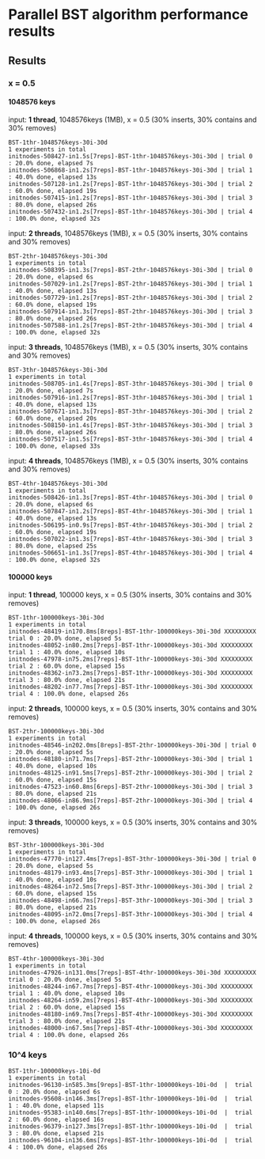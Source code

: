 # Parallel BST algorithm performance results

## Results
### x = 0.5
#### 1048576 keys
input: **1 thread**, 1048576keys (1MB), x = 0.5 (30% inserts, 30% contains and 30% removes)
```text
BST-1thr-1048576keys-30i-30d
1 experiments in total
initnodes-508427-in1.5s[7reps]-BST-1thr-1048576keys-30i-30d | trial 0 : 20.0% done, elapsed 7s
initnodes-506868-in1.2s[7reps]-BST-1thr-1048576keys-30i-30d | trial 1 : 40.0% done, elapsed 13s
initnodes-507128-in1.2s[7reps]-BST-1thr-1048576keys-30i-30d | trial 2 : 60.0% done, elapsed 19s
initnodes-507415-in1.2s[7reps]-BST-1thr-1048576keys-30i-30d | trial 3 : 80.0% done, elapsed 26s
initnodes-507432-in1.2s[7reps]-BST-1thr-1048576keys-30i-30d | trial 4 : 100.0% done, elapsed 32s
```
input: **2 threads**, 1048576keys (1MB), x = 0.5 (30% inserts, 30% contains and 30% removes)
```text
BST-2thr-1048576keys-30i-30d
1 experiments in total
initnodes-508395-in1.3s[7reps]-BST-2thr-1048576keys-30i-30d | trial 0 : 20.0% done, elapsed 6s
initnodes-507029-in1.2s[7reps]-BST-2thr-1048576keys-30i-30d | trial 1 : 40.0% done, elapsed 13s
initnodes-507729-in1.2s[7reps]-BST-2thr-1048576keys-30i-30d | trial 2 : 60.0% done, elapsed 19s
initnodes-507914-in1.3s[7reps]-BST-2thr-1048576keys-30i-30d | trial 3 : 80.0% done, elapsed 26s
initnodes-507588-in1.2s[7reps]-BST-2thr-1048576keys-30i-30d | trial 4 : 100.0% done, elapsed 32s
```
input: **3 threads**, 1048576keys (1MB), x = 0.5 (30% inserts, 30% contains and 30% removes)
```text
BST-3thr-1048576keys-30i-30d
1 experiments in total
initnodes-508705-in1.4s[7reps]-BST-3thr-1048576keys-30i-30d | trial 0 : 20.0% done, elapsed 7s
initnodes-507916-in1.2s[7reps]-BST-3thr-1048576keys-30i-30d | trial 1 : 40.0% done, elapsed 13s
initnodes-507671-in1.3s[7reps]-BST-3thr-1048576keys-30i-30d | trial 2 : 60.0% done, elapsed 20s
initnodes-508150-in1.4s[7reps]-BST-3thr-1048576keys-30i-30d | trial 3 : 80.0% done, elapsed 26s
initnodes-507517-in1.5s[7reps]-BST-3thr-1048576keys-30i-30d | trial 4 : 100.0% done, elapsed 33s
```
input: **4 threads**, 1048576keys (1MB), x = 0.5 (30% inserts, 30% contains and 30% removes)
```text
BST-4thr-1048576keys-30i-30d
1 experiments in total
initnodes-508426-in1.3s[7reps]-BST-4thr-1048576keys-30i-30d | trial 0 : 20.0% done, elapsed 6s
initnodes-507847-in1.2s[7reps]-BST-4thr-1048576keys-30i-30d | trial 1 : 40.0% done, elapsed 13s
initnodes-506195-in0.9s[7reps]-BST-4thr-1048576keys-30i-30d | trial 2 : 60.0% done, elapsed 19s
initnodes-507022-in1.3s[7reps]-BST-4thr-1048576keys-30i-30d | trial 3 : 80.0% done, elapsed 25s
initnodes-506651-in1.3s[7reps]-BST-4thr-1048576keys-30i-30d | trial 4 : 100.0% done, elapsed 32s
```
#### 100000 keys
input: **1 thread**, 100000 keys, x = 0.5 (30% inserts, 30% contains and 30% removes)
```text
BST-1thr-100000keys-30i-30d
1 experiments in total
initnodes-48419-in170.8ms[8reps]-BST-1thr-100000keys-30i-30d XXXXXXXXX trial 0 : 20.0% done, elapsed 5s
initnodes-48052-in80.2ms[7reps]-BST-1thr-100000keys-30i-30d XXXXXXXXX trial 1 : 40.0% done, elapsed 10s
initnodes-47978-in75.2ms[7reps]-BST-1thr-100000keys-30i-30d XXXXXXXXX trial 2 : 60.0% done, elapsed 15s
initnodes-48362-in73.2ms[7reps]-BST-1thr-100000keys-30i-30d XXXXXXXXX trial 3 : 80.0% done, elapsed 21s
initnodes-48202-in77.7ms[7reps]-BST-1thr-100000keys-30i-30d XXXXXXXXX trial 4 : 100.0% done, elapsed 26s
```
input: **2 threads**, 100000 keys, x = 0.5 (30% inserts, 30% contains and 30% removes)
```text
BST-2thr-100000keys-30i-30d
1 experiments in total
initnodes-48546-in202.0ms[8reps]-BST-2thr-100000keys-30i-30d | trial 0 : 20.0% done, elapsed 5s
initnodes-48180-in71.7ms[7reps]-BST-2thr-100000keys-30i-30d | trial 1 : 40.0% done, elapsed 10s
initnodes-48125-in91.5ms[7reps]-BST-2thr-100000keys-30i-30d | trial 2 : 60.0% done, elapsed 15s
initnodes-47523-in60.8ms[6reps]-BST-2thr-100000keys-30i-30d | trial 3 : 80.0% done, elapsed 21s
initnodes-48066-in86.9ms[7reps]-BST-2thr-100000keys-30i-30d | trial 4 : 100.0% done, elapsed 26s
```
input: **3 threads**, 100000 keys, x = 0.5 (30% inserts, 30% contains and 30% removes)
```text
BST-3thr-100000keys-30i-30d
1 experiments in total
initnodes-47770-in127.4ms[7reps]-BST-3thr-100000keys-30i-30d | trial 0 : 20.0% done, elapsed 5s
initnodes-48179-in93.4ms[7reps]-BST-3thr-100000keys-30i-30d | trial 1 : 40.0% done, elapsed 10s
initnodes-48264-in72.5ms[7reps]-BST-3thr-100000keys-30i-30d | trial 2 : 60.0% done, elapsed 15s
initnodes-48498-in66.7ms[7reps]-BST-3thr-100000keys-30i-30d | trial 3 : 80.0% done, elapsed 21s
initnodes-48095-in72.0ms[7reps]-BST-3thr-100000keys-30i-30d | trial 4 : 100.0% done, elapsed 26s
```
input: **4 threads**, 100000 keys, x = 0.5 (30% inserts, 30% contains and 30% removes)
```text
BST-4thr-100000keys-30i-30d
1 experiments in total
initnodes-47926-in131.0ms[7reps]-BST-4thr-100000keys-30i-30d XXXXXXXXX trial 0 : 20.0% done, elapsed 5s
initnodes-48244-in67.7ms[7reps]-BST-4thr-100000keys-30i-30d XXXXXXXXX trial 1 : 40.0% done, elapsed 10s
initnodes-48264-in59.2ms[7reps]-BST-4thr-100000keys-30i-30d XXXXXXXXX trial 2 : 60.0% done, elapsed 15s
initnodes-48180-in69.7ms[7reps]-BST-4thr-100000keys-30i-30d XXXXXXXXX trial 3 : 80.0% done, elapsed 21s
initnodes-48000-in67.5ms[7reps]-BST-4thr-100000keys-30i-30d XXXXXXXXX trial 4 : 100.0% done, elapsed 26s
```
### 10^4 keys
```text
BST-1thr-100000keys-10i-0d
1 experiments in total
initnodes-96130-in585.3ms[9reps]-BST-1thr-100000keys-10i-0d  |  trial 0 : 20.0% done, elapsed 6s
initnodes-95608-in146.3ms[7reps]-BST-1thr-100000keys-10i-0d  |  trial 1 : 40.0% done, elapsed 11s
initnodes-95383-in140.6ms[7reps]-BST-1thr-100000keys-10i-0d  |  trial 2 : 60.0% done, elapsed 16s
initnodes-96379-in127.3ms[7reps]-BST-1thr-100000keys-10i-0d  |  trial 3 : 80.0% done, elapsed 21s
initnodes-96104-in136.6ms[7reps]-BST-1thr-100000keys-10i-0d  |  trial 4 : 100.0% done, elapsed 26s
```





